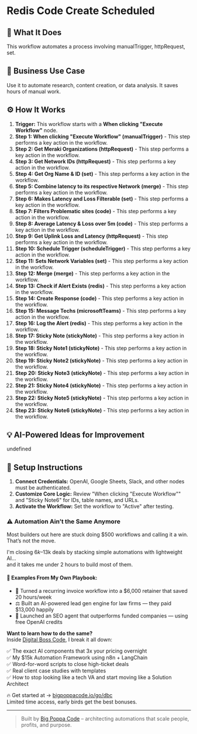 # Redis Code Create Scheduled

## 🚀 What It Does
This workflow automates a process involving manualTrigger, httpRequest, set.

## 💼 Business Use Case
Use it to automate research, content creation, or data analysis. It saves hours of manual work.

## ⚙️ How It Works
1.  **Trigger:** This workflow starts with a **When clicking "Execute Workflow"** node.
2. **Step 1: When clicking "Execute Workflow" (manualTrigger)** - This step performs a key action in the workflow.
3. **Step 2: Get Meraki Organizations (httpRequest)** - This step performs a key action in the workflow.
4. **Step 3: Get Network IDs (httpRequest)** - This step performs a key action in the workflow.
5. **Step 4: Get Org Name & ID (set)** - This step performs a key action in the workflow.
6. **Step 5: Combine latency to its respective Network (merge)** - This step performs a key action in the workflow.
7. **Step 6: Makes Latency and Loss Filterable (set)** - This step performs a key action in the workflow.
8. **Step 7: Filters Problematic sites (code)** - This step performs a key action in the workflow.
9. **Step 8: Average Latency & Loss over 5m (code)** - This step performs a key action in the workflow.
10. **Step 9: Get Uplink Loss and Latency (httpRequest)** - This step performs a key action in the workflow.
11. **Step 10: Schedule Trigger (scheduleTrigger)** - This step performs a key action in the workflow.
12. **Step 11: Sets Network Variables (set)** - This step performs a key action in the workflow.
13. **Step 12: Merge (merge)** - This step performs a key action in the workflow.
14. **Step 13: Check if Alert Exists (redis)** - This step performs a key action in the workflow.
15. **Step 14: Create Response (code)** - This step performs a key action in the workflow.
16. **Step 15: Message Techs (microsoftTeams)** - This step performs a key action in the workflow.
17. **Step 16: Log the Alert (redis)** - This step performs a key action in the workflow.
18. **Step 17: Sticky Note (stickyNote)** - This step performs a key action in the workflow.
19. **Step 18: Sticky Note1 (stickyNote)** - This step performs a key action in the workflow.
20. **Step 19: Sticky Note2 (stickyNote)** - This step performs a key action in the workflow.
21. **Step 20: Sticky Note3 (stickyNote)** - This step performs a key action in the workflow.
22. **Step 21: Sticky Note4 (stickyNote)** - This step performs a key action in the workflow.
23. **Step 22: Sticky Note5 (stickyNote)** - This step performs a key action in the workflow.
24. **Step 23: Sticky Note6 (stickyNote)** - This step performs a key action in the workflow.

## 💡 AI-Powered Ideas for Improvement
undefined

## 🔧 Setup Instructions
1. **Connect Credentials:** OpenAI, Google Sheets, Slack, and other nodes must be authenticated.
2. **Customize Core Logic:** Review "When clicking "Execute Workflow"" and "Sticky Note6" for IDs, table names, and URLs.
3. **Activate the Workflow:** Set the workflow to "Active" after testing.

### ⚠️ Automation Ain’t the Same Anymore

Most builders out here are stuck doing $500 workflows and calling it a win.  
That’s not the move.  

I'm closing $6k–$13k deals by stacking simple automations with lightweight AI...  
and it takes me under 2 hours to build most of them.

#### 🧠 Examples From My Own Playbook:
- 🔁 Turned a recurring invoice workflow into a $6,000 retainer that saved 20 hours/week  
- ⚖️ Built an AI-powered lead gen engine for law firms — they paid $13,000 happily  
- 🚀 Launched an SEO agent that outperforms funded companies — using free OpenAI credits  

**Want to learn how to do the same?**  
Inside [Digital Boss Code](https://bigpoppacode.io/go/dbc), I break it all down:

✅ The exact AI components that 3x your pricing overnight  
✅ My $15k Automation Framework using n8n + LangChain  
✅ Word-for-word scripts to close high-ticket deals  
✅ Real client case studies with templates  
✅ How to stop looking like a tech VA and start moving like a Solution Architect  

🔥 Get started at → [bigpoppacode.io/go/dbc](https://bigpoppacode.io/go/dbc)  
Limited time access, early birds get the best bonuses.

---
> Built by [Big Poppa Code](https://bigpoppacode.io) – architecting automations that scale people, profits, and purpose.
